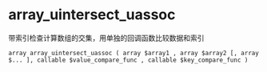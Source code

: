 # array\_uintersect\_uassoc

带索引检查计算数组的交集，用单独的回调函数比较数据和索引

```
array array_uintersect_uassoc ( array $array1 , array $array2 [, array $... ], callable $value_compare_func , callable $key_compare_func )
```



